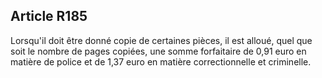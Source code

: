 Article R185
----
Lorsqu'il doit être donné copie de certaines pièces, il est alloué, quel que
soit le nombre de pages copiées, une somme forfaitaire de 0,91 euro en matière
de police et de 1,37 euro en matière correctionnelle et criminelle.
